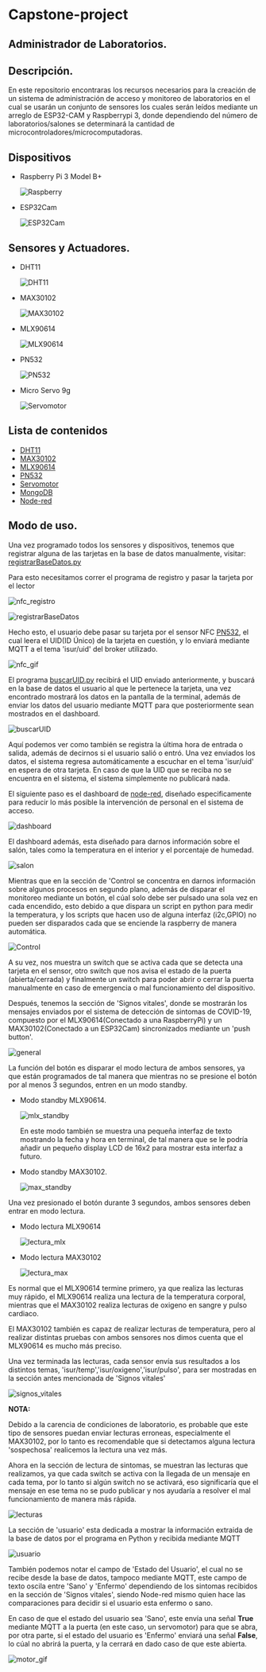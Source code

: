 # Capstone-project 
## Administrador de Laboratorios.
## Descripción.
En este repositorio encontraras los recursos necesarios para la creación de un sistema de administración de acceso y monitoreo de laboratorios en el cual se usarán un conjunto de sensores los cuales serán leídos mediante un arreglo de ESP32-CAM y Raspberrypi 3, donde dependiendo del número de laboratorios/salones se determinará la cantidad de microcontroladores/microcomputadoras.
## Dispositivos
- Raspberry Pi 3 Model B+
  
  ![Raspberry](imagenes/raspberry.jpg)
- ESP32Cam
  
  ![ESP32Cam](imagenes/esp32cam.jpg)
## Sensores y Actuadores.
- DHT11
  
  ![DHT11](DHT11/imagenes/DHT11.jpg)
- MAX30102
  
  ![MAX30102](MAX30102/imagenes/max30102_pinout.jpg)
- MLX90614
  
  ![MLX90614](MLX90614/imagenes/sensor-de-temperatura-mlx90614.jpg)
- PN532
  
  ![PN532](PN532/Imagenes%20PN532/PN532-Fisico.jpg)
- Micro Servo 9g
  
  ![Servomotor](Servo%20Motor/imagenes/AR0071-Servomotor-SG90-RC-9g-V5.jpg)
## Lista de contenidos
- [DHT11](https://github.com/ElierRosales/Capstone-project-Administrador-de-laboratorios/tree/main/DHT11)
- [MAX30102](https://github.com/ElierRosales/Capstone-project-Administrador-de-laboratorios/tree/main/MAX30102)
- [MLX90614](https://github.com/ElierRosales/Capstone-project-Administrador-de-laboratorios/tree/main/MLX90614)
- [PN532](https://github.com/ElierRosales/Capstone-project-Administrador-de-laboratorios/tree/main/PN532)
- [Servomotor](https://github.com/ElierRosales/Capstone-project-Administrador-de-laboratorios/tree/main/Servo%20Motor)
- [MongoDB](https://github.com/ElierRosales/Capstone-project-Administrador-de-laboratorios/tree/main/MongoDB)
- [Node-red](https://github.com/ElierRosales/Capstone-project-Administrador-de-laboratorios/tree/main/Node-red)
## Modo de uso.
Una vez programado todos los sensores y dispositivos, tenemos que registrar alguna de las tarjetas en la base de datos manualmente, visitar: [registrarBaseDatos.py](https://github.com/ElierRosales/Capstone-project-Administrador-de-laboratorios/tree/main/MongoDB#descripcion-de-los-programas-en-este-repositorio)

Para esto necesitamos correr el programa de registro y pasar la tarjeta por el lector

![nfc_registro](imagenes/nfcGIF.gif)

![registrarBaseDatos](MongoDB/imagenes/registrarBaseDatos.png)

Hecho esto, el usuario debe pasar su tarjeta por el sensor NFC [PN532](https://github.com/ElierRosales/Capstone-project-Administrador-de-laboratorios/tree/main/PN532), el cual leera el UID(ID Único) de la tarjeta en cuestión, y lo enviará mediante MQTT a el tema 'isur/uid' del broker utilizado.

![nfc_gif](imagenes/nfcGIF.gif)

El programa [buscarUID.py](https://github.com/ElierRosales/Capstone-project-Administrador-de-laboratorios/tree/main/MongoDB#descripcion-de-los-programas-en-este-repositorio) recibirá el UID enviado anteriormente, y buscará en la base de datos el usuario al que le pertenece la tarjeta, una vez encontrado mostrará los datos en la pantalla de la terminal, además de enviar los datos del usuario mediante MQTT para que posteriormente sean mostrados en el dashboard.

![buscarUID](MongoDB/imagenes/buscarUID.png)

Aquí podemos ver como también se registra la última hora de entrada o salida, además de decirnos si el usuario salió o entró. Una vez enviados los datos, el sistema regresa automáticamente a escuchar en el tema 'isur/uid' en espera de otra tarjeta. En caso de que la UID que se reciba no se encuentra en el sistema, el sistema simplemente no publicará nada.

El siguiente paso es el dashboard de [node-red](https://github.com/ElierRosales/Capstone-project-Administrador-de-laboratorios/tree/main/Node-red), diseñado especificamente para reducir lo más posible la intervención de personal en el sistema de acceso.

![dashboard](Node-red/imagenes/dashboard.png)

El dashboard además, esta diseñado para darnos información sobre el salón, tales como la temperatura en el interior y el porcentaje de humedad.

![salon](Node-red/imagenes/salon.png)

Mientras que en la sección de 'Control se concentra en darnos información sobre algunos procesos en segundo plano, además de disparar el monitoreo mediante un botón, el cúal solo debe ser pulsado una sola vez en cada encendido, esto debido a que dispara un script en python para medir la temperatura, y los scripts que hacen uso de alguna interfaz (i2c,GPIO) no pueden ser disparados cada que se enciende la raspberry de manera automática.

![Control](Node-red/imagenes/control.png)

A su vez, nos muestra un switch que se activa cada que se detecta una tarjeta en el sensor, otro switch que nos avisa el estado de la puerta (abierta/cerrada) y finalmente un switch para poder abrir o cerrar la puerta manualmente en caso de emergencia o mal funcionamiento del dispositivo.

Después, tenemos la sección de 'Signos vitales', donde se mostrarán los mensajes enviados por el sistema de detección de sintomas de COVID-19, compuesto por el MLX90614(Conectado a una RaspberryPi) y un MAX30102(Conectado a un ESP32Cam) sincronizados mediante un 'push button'.


![general](Node-red/imagenes/general.gif)

La función del botón es disparar el modo lectura de ambos sensores, ya que están programados de tal manera que mientras no se presione el botón por al menos 3 segundos, entren en un modo standby.
- Modo standby MLX90614.
  
  ![mlx_standby](MLX90614/imagenes/standby_mlx.gif)

  En este modo también se muestra una pequeña interfaz de texto mostrando la fecha y hora en terminal, de tal manera que se le podría añadir un pequeño display LCD de 16x2 para mostrar esta interfaz a futuro.
- Modo standby MAX30102.
  
  ![max_standby](MAX30102/imagenes/standby_max.gif)

Una vez presionado el botón durante 3 segundos, ambos sensores deben entrar en modo lectura.
- Modo lectura MLX90614
  
  ![lectura_mlx](MLX90614/imagenes/standby_mlx_real.gif)
- Modo lectura MAX30102
  
  ![lectura_max](MAX30102/imagenes/lectura_max.gif)

Es normal que el MLX90614 termine primero, ya que realiza las lecturas muy rápido, el MLX90614 realiza una lectura de la temperatura corporal, mientras que el MAX30102 realiza lecturas de oxigeno en sangre y pulso cardiaco.

El MAX30102 también es capaz de realizar lecturas de temperatura, pero al realizar distintas pruebas con ambos sensores nos dimos cuenta que el MLX90614 es mucho más preciso.

Una vez terminada las lecturas, cada sensor envía sus resultados a los distintos temas, 'isur/temp','isur/oxigeno','isur/pulso', para ser mostradas en la sección antes mencionada de 'Signos vitales'

![signos_vitales](Node-red/imagenes/signos_vitales.png)

**NOTA:** 

Debido a la carencia de condiciones de laboratorio, es probable que este tipo de sensores puedan enviar lecturas erroneas, especialmente el MAX30102, por lo tanto es recomendable que si detectamos alguna lectura 'sospechosa' realicemos la lectura una vez más.

Ahora en la sección de lectura de sintomas, se muestran las lecturas que realizamos, ya que cada switch se activa con la llegada de un mensaje en cada tema, por lo tanto si algún switch no se activará, eso significaría que el mensaje en ese tema no se pudo publicar y nos ayudaría a resolver el mal funcionamiento de manera más rápida.

![lecturas](Node-red/imagenes/lectura_sintomas.png)

La sección de 'usuario' esta dedicada a mostrar la información extraida de la base de datos por el programa en Python y recibida mediante MQTT

![usuario](Node-red/imagenes/usuario.png)

También podemos notar el campo de 'Estado del Usuario', el cual no se recibe desde la base de datos, tampoco mediante MQTT, este campo de texto oscila entre 'Sano' y 'Enfermo' dependiendo de los sintomas recibidos en la sección de 'Signos vitales', siendo Node-red mismo quien hace las comparaciones para decidir si el usuario esta enfermo o sano.

En caso de que el estado del usuario sea 'Sano', este envía una señal **True** mediante MQTT a la puerta (en este caso, un servomotor) para que se abra, por otra parte, si el estado del usuario es 'Enfermo' enviará una señal **False**, lo cúal no abrirá la puerta, y la cerrará en dado caso de que este abierta.

![motor_gif](imagenes/motorGIF.gif)